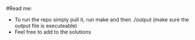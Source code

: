 #Read me:
 - To run the repo simply pull it, run make and then ./output (make sure the output file is executeable)
 - Feel free to add to the solutions
